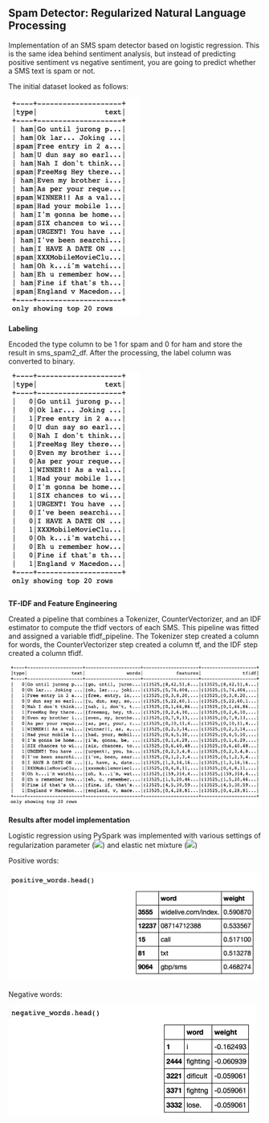 ## Spam Detector: Regularized Natural Language Processing

Implementation of an SMS spam detector based on logistic regression. This is the same idea behind sentiment analysis, but instead of predicting positive sentiment vs negative sentiment, you are going to predict whether a SMS text is spam or not.

The initial dataset looked as follows:

<img src="https://github.com/Advaitiyer/advaitiyer.github.io/blob/master/assets/images/big-data-analytics/wk3-step1.png?raw=true"/>

**Labeling**

Encoded the type column to be 1 for spam and 0 for ham and store the result in sms_spam2_df. After the processing, the label column was converted to binary.

<img src="https://github.com/Advaitiyer/advaitiyer.github.io/blob/master/assets/images/big-data-analytics/wk3-step2.png?raw=true"/>

**TF-IDF and Feature Engineering**

Created a pipeline that combines a Tokenizer, CounterVectorizer, and an IDF estimator to compute the tfidf vectors of each SMS. This pipeline was fitted and assigned a variable tfidf_pipeline. The Tokenizer step created a column for words, the CounterVectorizer step created a column tf, and the IDF step created a column tfidf.

<img src="https://github.com/Advaitiyer/advaitiyer.github.io/blob/master/assets/images/big-data-analytics/wk3-step3.png?raw=true"/>

**Results after model implementation**

Logistic regression using PySpark was implemented with various settings of regularization parameter (<img src="https://latex.codecogs.com/gif.latex?\lambda"/>) and elastic net mixture (<img src="https://latex.codecogs.com/gif.latex?\alpha"/>)

Positive words:

<img src="https://github.com/Advaitiyer/advaitiyer.github.io/blob/master/assets/images/big-data-analytics/positive-words.png?raw=true"/>

Negative words: 

<img src="https://github.com/Advaitiyer/advaitiyer.github.io/blob/master/assets/images/big-data-analytics/negative-words.png?raw=true"/>
